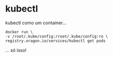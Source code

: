 # kubectl

kubectl como um container...

```
docker run \
-v /root/.kube/config:/root/.kube/config:ro \
registry.oragon.io/services/kubectl get pods
```

... só isso!
